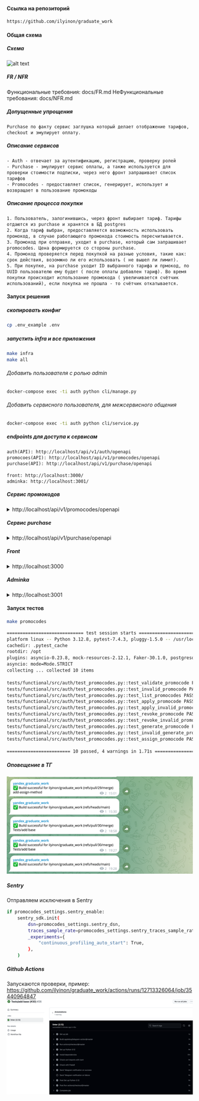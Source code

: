 #### Ссылка на репозиторий
```bash
https://github.com/ilyinon/graduate_work
```

#### Общая схема
##### Схема
![alt text](https://www.plantuml.com/plantuml/png/ZLHDQzj04BtlhnXyJlv03oM-57eflWSTDhBgYDYIaTPGA0KdgTj32avAJwNGbXvwTKrCX6sfVs7s7_LDLd6os38rtkytRzwyCJxAZSxCQD1NoiIc7n5_uuANTioLFUS5rZaNs9KyirF2DBOJN5pm0g0BUmd0Z8PPEaZ3j1lbIkdGf1dnTwvuPJ_n7TOvmYG0vuVdQxxbDHALGWwUiK2GSgpKK8TdkXTHYpzpYGHuH6mfK5uGt_2CLnYbasUlMcyLuNFygXSdRmBrxWb3d9WeItIVsfsNBQfnxP4v3TosCyh2Kvr73yTD6JxDS7JIZqDwdQM9sT2ya5D3EX_PxWxYv4pVOrLN6tsYSw0xQMvwMPHl2_ELU4eTYMgobmuFdzFnKxs1QlRQeNtL0JqZ_iL_1GNc5NXhu-MguZN64kCMpo1LVZB7-9-D2r18tJLVYRJhNiTN6jPrgqS71Eiv9CWV8Fx35UgQaJrl5EkJECSb_5haYbZCXNqFmKkOz07xAIalrsFS_Z2rQNj3RNjY3xRqsokrGqRz2t8E_7Pipki29i2D2LXWU6CFCUOatnl-ufcpnVvp1nkc4i8hNA-TTEJb2bc4trvYbP8c1-vcXO8_ReAbKmX4vI92EKlt9xPJHA-bEF0KGb2V-SvLe8wYf8k_idy0)

##### FR / NFR
Функциональные требовния: docs/FR.md
НеФункциональные требования: docs/NFR.md

##### Допущенные упрощения
```
Purchase по факту сервис заглушка который делает отображение тарифов, checkout и эмулирует оплату.
```

##### Описание сервисов
```
- Auth - отвечает за аутентификацию, регистрацию, проверку ролей
- Purchase - эмулирует сервис оплаты, а также используется для проверки стоимости подписки, через него фронт запрашивает список тарифов
- Promocodes - предоставляет список, генерирует, использует и возвращает в пользование промокоды
```


##### Описание процесса покупки
```
1. Пользователь, залогинившись, через фронт выбирает тариф. Тарифы отдаются из purchase и хранятся в БД postgres
2. Когда тариф выбран, предоставляется возможность использовать промокод, в случае работающего промокода стоимость пересчитывается.
3. Промокод при отправке, уходит в purchase, который сам запрашивает promocodes. Цена формируется со стороны purchase. 
4. Промокод проверяется перед покупкой на разные условия, такие как: срок действия, возомжно ли его использовать ( не вышел ли лимит).
5. При покупке, на purchase уходит ID выбранного тарифа и прмокод, по UUID пользователю ему будет ( после оплаты добавлен тариф). Во время покупки происходит использоание промокода ( увеличивается счётчик использований), если покупка не прошла - то счётчик откатывается.
```


#### Запуск решения
##### скопировать конфиг
```bash
cp .env_example .env
```

##### запустить infra и все приложения
```bash
make infra
make all
```

###### Добавить пользователя с ролью admin
```bash
docker-compose exec -ti auth python cli/manage.py
```

###### Добавить сервисного пользователя, для межсервисного общения
```bash
docker-compose exec -ti auth python cli/service.py
```


##### endpoints для доступа к сервисам
```
auth(API): http://localhost/api/v1/auth/openapi
promocoes(API): http://localhost/api/v1/promocodes/openapi
purchase(API): http://localhost/api/v1/purchase/openapi

front: http://localhost:3000/
adminka: http://localhost:3001/
```


#####  Сервис промокодов
<details>
<summary>http://localhost/api/v1/promocodes/openapi</summary>

![alt text](images/promocodes.png)

###### Список промокодов

```bash
curl -X 'GET' \
  'http://localhost/api/v1/promocodes/list/?skip=0&limit=100' \
  -H 'accept: application/json' \
  -H 'Authorization: Bearer <token>'
```

```bash
[
  {
    "id": "8aa35a86-1be4-4e52-96de-caa24bc07db3",
    "promocode": "FREE-STANDARD-FOR-ONE-MONTH",
    "discount_percent": 0,
    "discount_rubles": 399,
    "start_date": "2025-01-01T00:00:00",
    "end_date": "2025-12-31T00:00:00",
    "usage_limit": 10,
    "used_count": 0,
    "is_active": true,
    "is_one_time": false
  },
  {
    "id": "331472ba-ae64-4df5-ae7d-2ffa8ee4dbd5",
    "promocode": "MINUS-TEN-PERCENTS",
    "discount_percent": 10,
    "discount_rubles": 0,
    "start_date": "2025-01-01T00:00:00",
    "end_date": "2025-12-31T00:00:00",
    "usage_limit": 0,
    "used_count": 0,
    "is_active": true,
    "is_one_time": false
  },
  {
    "id": "ea54ad6b-09ae-4048-9b5e-59db3c0d20e6",
    "promocode": "MINUS100",
    "discount_percent": 0,
    "discount_rubles": 100,
    "start_date": "2025-01-01T00:00:00",
    "end_date": "2025-12-31T00:00:00",
    "usage_limit": 0,
    "used_count": 0,
    "is_active": true,
    "is_one_time": false
  }
]
```

###### Применить промокод
```bash
curl -X 'POST' \
  'http://localhost/api/v1/promocodes/apply/MINUS100' \
  -H 'accept: application/json' \
  -H 'Authorization: Bearer <token>' \
  -d ''
```

```bash
{
  "detail": "Промокод успешно применен"
}
```

###### Отменить использование промокода
```bash
curl -X 'POST' \
  'http://localhost/api/v1/promocodes/revoke/MINUS100' \
  -H 'accept: application/json' \
  -H 'Authorization: Bearer eyJhbGciOiJIUzI1NiIsInR5cCI6IkpXVCJ9.eyJ1c2VyX2lkIjoiYWU0NzMxMjMtMjFlOC00OGIxLWE1NTktNGQxZTc5YzAxNDBhIiwiZW1haWwiOiJzZXJ2aWNlQGNpbmVtYS5pbyIsInJvbGVzIjpbInNlcnZpY2UiXSwiZXhwIjoxNzY3NTI2MjQ5LCJqdGkiOiJjZjE5ODA5Mi04MmY4LTRlYTgtYWMwYi04YmRiNjg1NzFiMjIifQ.oYM8Afkua_33_50ttiiclMQs0Xdtc5fDAkN_ukAkZCs' \
  -d ''
```

```bash
{
  "detail": "Использование промокода отменено"
}
```


###### Проверить промокод
```bash
curl -X 'GET' \
  'http://localhost/api/v1/promocodes/validate/MINUS100' \
  -H 'accept: application/json' \
  -H 'Authorization: Bearer eyJhbGciOiJIUzI1NiIsInR5cCI6IkpXVCJ9.eyJ1c2VyX2lkIjoiYWU0NzMxMjMtMjFlOC00OGIxLWE1NTktNGQxZTc5YzAxNDBhIiwiZW1haWwiOiJzZXJ2aWNlQGNpbmVtYS5pbyIsInJvbGVzIjpbInNlcnZpY2UiXSwiZXhwIjoxNzY3NTI2MjQ5LCJqdGkiOiJjZjE5ODA5Mi04MmY4LTRlYTgtYWMwYi04YmRiNjg1NzFiMjIifQ.oYM8Afkua_33_50ttiiclMQs0Xdtc5fDAkN_ukAkZCs'
```

```bash
{
  "promocode": "MINUS100",
  "discount_percent": 0,
  "discount_rubles": 100
}
```

###### Сгенерировать промокод
```bash
curl -X 'POST' \
  'http://localhost/api/v1/promocodes/generate/' \
  -H 'accept: application/json' \
  -H 'Authorization: Bearer eyJhbGciOiJIUzI1NiIsInR5cCI6IkpXVCJ9.eyJ1c2VyX2lkIjoiYWU0NzMxMjMtMjFlOC00OGIxLWE1NTktNGQxZTc5YzAxNDBhIiwiZW1haWwiOiJzZXJ2aWNlQGNpbmVtYS5pbyIsInJvbGVzIjpbInNlcnZpY2UiXSwiZXhwIjoxNzY3NTI2MjQ5LCJqdGkiOiJjZjE5ODA5Mi04MmY4LTRlYTgtYWMwYi04YmRiNjg1NzFiMjIifQ.oYM8Afkua_33_50ttiiclMQs0Xdtc5fDAkN_ukAkZCs' \
  -H 'Content-Type: application/json' \
  -d '{
  "discount_percent": 15,
  "discount_rubles": 0,
  "start_date": "2025-01-10T16:10:18.928Z",
  "end_date": "2025-12-31T16:10:18.928Z",
  "usage_limit": 0,
  "is_active": true,
  "is_one_time": true
}'
```

```bash
{
  "id": "90eabb83-ec68-41ef-80a0-cab4aa3b0fec",
  "promocode": "XA7Q4EWMEGMY",
  "discount_percent": 15,
  "discount_rubles": 0,
  "start_date": "2025-01-10T16:10:18.928000",
  "end_date": "2025-12-31T16:10:18.928000",
  "usage_limit": 0,
  "used_count": 0,
  "is_active": true,
  "is_one_time": true
}
```

###### Применить промокод со стороны администратора
```bash
curl -X 'POST' \
  'http://localhost/api/v1/promocodes/assign/' \
  -H 'accept: application/json' \
  -H 'Authorization: Bearer eyJhbGciOiJIUzI1NiIsInR5cCI6IkpXVCJ9.eyJ1c2VyX2lkIjoiYWU0NzMxMjMtMjFlOC00OGIxLWE1NTktNGQxZTc5YzAxNDBhIiwiZW1haWwiOiJzZXJ2aWNlQGNpbmVtYS5pbyIsInJvbGVzIjpbInNlcnZpY2UiXSwiZXhwIjoxNzY3NTI2MjQ5LCJqdGkiOiJjZjE5ODA5Mi04MmY4LTRlYTgtYWMwYi04YmRiNjg1NzFiMjIifQ.oYM8Afkua_33_50ttiiclMQs0Xdtc5fDAkN_ukAkZCs' \
  -H 'Content-Type: application/json' \
  -d '{
  "user_email": "user@cinema.io",
  "promocode": "MINUS100"
}'
```

```bash
{
  "success": true,
  "message": "Промокод успешно применен к аккаунту пользователя"
}
```
</details>

##### Сервис purchase
<details>
<summary>http://localhost/api/v1/purchase/openapi</summary>



![alt text](images/purchase.png)
</details>

#####   Front
<details>
<summary>http://localhost:3000</summary>
Добавлен тестовый фронт, где можно зарегистировать, залогиниться под пользователем, ввести промокод, увидеть цену со скидкой и "купить".
![alt text](images/front1.png)
![alt text](images/front2.png)

</details>

#####   Adminka
<details>
<summary>http://localhost:3001</summary>
Добавлена админка где можно залогиниться под админом ( добавляем скриптом).
Доступно: генерация промокода, валидация, просмотр списка промокодов, а также назначение прмокодома пользователю вручную


![alt text](images/adminka.png)

![alt text](images/adminka0.png)
![alt text](images/adminka1.png)

![alt text](images/adminka_validate.png)

![alt text](images/adminka_list.png)

![alt text](images/adminka_assign.png)

</details>

#### Запуск тестов

```bash
make promocodes
```

```bash
============================= test session starts ==============================
platform linux -- Python 3.12.8, pytest-7.4.3, pluggy-1.5.0 -- /usr/local/bin/python3
cachedir: .pytest_cache
rootdir: /opt
plugins: asyncio-0.23.8, mock-resources-2.12.1, Faker-30.1.0, postgresql-6.1.1, alembic-0.11.1, anyio-4.8.0
asyncio: mode=Mode.STRICT
collecting ... collected 10 items

tests/functional/src/auth/test_promocodes.py::test_validate_promocode PASSED [ 10%]
tests/functional/src/auth/test_promocodes.py::test_invalid_promocode PASSED [ 20%]
tests/functional/src/auth/test_promocodes.py::test_list_promocodes PASSED [ 30%]
tests/functional/src/auth/test_promocodes.py::test_apply_promocode PASSED [ 40%]
tests/functional/src/auth/test_promocodes.py::test_apply_invalid_promocode PASSED [ 50%]
tests/functional/src/auth/test_promocodes.py::test_revoke_promocode PASSED [ 60%]
tests/functional/src/auth/test_promocodes.py::test_revoke_invalid_promocode PASSED [ 70%]
tests/functional/src/auth/test_promocodes.py::test_generate_promocode PASSED [ 80%]
tests/functional/src/auth/test_promocodes.py::test_invalid_generate_promocode PASSED [ 90%]
tests/functional/src/auth/test_promocodes.py::test_assign_promocode PASSED [100%]

======================== 10 passed, 4 warnings in 1.71s ========================
```


##### Оповещение в ТГ

![alt text](images/tg.png)

##### Sentry 

Отправляем исключения в Sentry
```bash
if promocodes_settings.sentry_enable:
    sentry_sdk.init(
        dsn=promocodes_settings.sentry_dsn,
        traces_sample_rate=promocodes_settings.sentry_traces_sample_rate,
        _experiments={
            "continuous_profiling_auto_start": True,
        },
    )
```

##### Github Actions
Запускаются проверки, пример: https://github.com/ilyinon/graduate_work/actions/runs/12713326064/job/35440964847
![alt text](images/github.png)